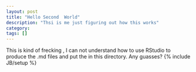 ```yaml
---
layout: post
title: "Hello Second  World"
description: "Thsi is me just figuring out how this works"
category: 
tags: []
---
```

This is kind of frecking , I can not understand how to use RStudio to produce the .md files and put the in this directory. 
Any guasses?
{% include JB/setup %}
